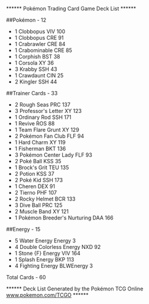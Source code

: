 ****** Pokémon Trading Card Game Deck List ******

##Pokémon - 12

* 1 Clobbopus VIV 100
* 1 Clobbopus CRE 91
* 1 Crabrawler CRE 84
* 1 Crabominable CRE 85
* 1 Corphish BST 38
* 1 Corsola XY 36
* 3 Krabby SSH 43
* 1 Crawdaunt CIN 25
* 2 Kingler SSH 44

##Trainer Cards - 33

* 2 Rough Seas PRC 137
* 3 Professor's Letter XY 123
* 1 Ordinary Rod SSH 171
* 1 Revive ROS 88
* 1 Team Flare Grunt XY 129
* 2 Pokémon Fan Club FLF 94
* 1 Hard Charm XY 119
* 1 Fisherman BKT 136
* 3 Pokémon Center Lady FLF 93
* 2 Poké Ball KSS 35
* 1 Brock's Grit TEU 135
* 2 Potion KSS 37
* 2 Poké Kid SSH 173
* 1 Cheren DEX 91
* 2 Tierno PHF 107
* 2 Rocky Helmet BCR 133
* 3 Dive Ball PRC 125
* 2 Muscle Band XY 121
* 1 Pokémon Breeder's Nurturing DAA 166

##Energy - 15

* 5 Water Energy Energy 3
* 4 Double Colorless Energy NXD 92
* 1 Stone {F} Energy VIV 164
* 1 Splash Energy BKP 113
* 4 Fighting Energy BLWEnergy 3

Total Cards - 60

****** Deck List Generated by the Pokémon TCG Online www.pokemon.com/TCGO ******